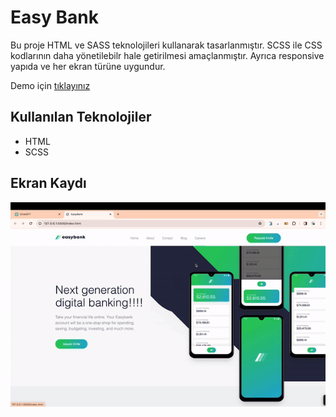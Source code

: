 <h1> Easy Bank </h1>

Bu proje HTML ve SASS teknolojileri kullanarak tasarlanmıştır. SCSS ile CSS kodlarının daha yönetilebilr hale getirilmesi amaçlanmıştır. Ayrıca responsive yapıda ve her ekran türüne uygundur.

Demo için [tıklayınız](https://aaygunn.github.io/EasyBank/)

<h2> Kullanılan Teknolojiler </h2>

<ul>
<li>HTML</li>
<li>SCSS</li>
</ul>

<h2> Ekran Kaydı </h2>

![](screen.gif)
